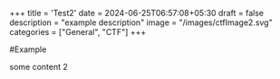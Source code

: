 +++
title = 'Test2'
date = 2024-06-25T06:57:08+05:30
draft = false
description = "example description"
image = "/images/ctfImage2.svg"
categories = ["General", "CTF"]
+++

#Example 

some content 2